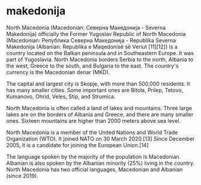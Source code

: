 # makedonija
North Macedonia (Macedonian: Северна Македонија - Severna Makedonija) officially the Former Yugoslav Republic of North Macedonia (Macedonian: Република Северна Македонија - Republika Severna Makedonija (Albanian: Republika e Maqedonisë së Veriut [11][12]) is a country located on the Balkan peninsula and in Southeastern Europe. It was part of Yugoslavia. North Macedonia borders Serbia to the north, Albania to the west, Greece to the south, and Bulgaria to the east. The country's currency is the Macedonian denar (MKD).

The capital and largest city is Skopje, with more than 500,000 residents. It has many smaller cities. Some important ones are Bitola, Prilep, Tetovo, Kumanovo, Ohrid, Veles, Stip, and Strumica.

North Macedonia is often called a land of lakes and mountains. Three large lakes are on the borders of Albania and Greece, and there are many smaller ones. Sixteen mountains are higher than 2000 meters above sea level.

North Macedonia is a member of the United Nations and World Trade Organization (WTO). It joined NATO on 30 March 2020.[13] Since December 2005, it is a candidate for joining the European Union.[14]

The language spoken by the majority of the population is Macedonian. Albanian is also spoken by the Albanian minority (25%) living in the country. North Macedonia has two official languages, Macedonian and Albanian (since 2019).
